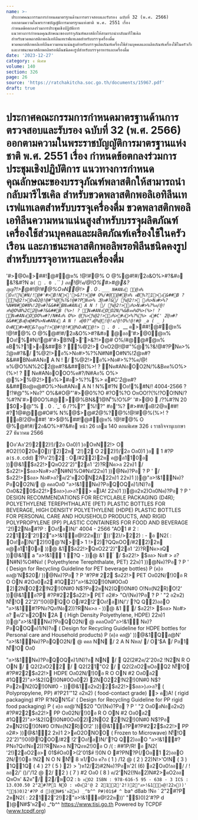 ```yaml
---
name: >-
  ประกาศคณะกรรมการกำหนดมาตรฐานด้านการตรวจสอบและรับรอง ฉบับที่ 32 (พ.ศ. 2566)
  ออกตามความในพระราชบัญญัติการมาตรฐานแห่งชาติ พ.ศ. 2551 เรื่อง
  กำหนดข้อตกลงร่วมการประชุมเชิงปฏิบัติการ
  แนวทางการกำหนดคุณลักษณะของบรรจุภัณฑ์พลาสติกให้สามารถนำกลับมารีไซเคิล
  สำหรับขวดพลาสติกพอลิเอทิลีนเทเรฟแทเลตสำหรับบรรจุเครื่องดื่ม
  ขวดพลาสติกพอลิเอทิลีนความหนาแน่นสูงสำหรับบรรจุผลิตภัณฑ์เครื่องใช้ส่วนบุคคลและผลิตภัณฑ์เครื่องใช้ในครัวเรือน
  และภาชนะพลาสติกพอลิพรอพิลีนชนิดคงรูปสำหรับบรรจุอาหารและเครื่องดื่ม
date: '2023-12-27'
category: ง พิเศษ
volume: 140
section: 326
page: 26
source: 'https://ratchakitcha.soc.go.th/documents/15967.pdf'
draft: true
---
```


# ประกาศคณะกรรมการกำหนดมาตรฐานด้านการตรวจสอบและรับรอง ฉบับที่ 32 (พ.ศ. 2566) ออกตามความในพระราชบัญญัติการมาตรฐานแห่งชาติ พ.ศ. 2551 เรื่อง กำหนดข้อตกลงร่วมการประชุมเชิงปฏิบัติการ แนวทางการกำหนดคุณลักษณะของบรรจุภัณฑ์พลาสติกให้สามารถนำกลับมารีไซเคิล สำหรับขวดพลาสติกพอลิเอทิลีนเทเรฟแทเลตสำหรับบรรจุเครื่องดื่ม ขวดพลาสติกพอลิเอทิลีนความหนาแน่นสูงสำหรับบรรจุผลิตภัณฑ์เครื่องใช้ส่วนบุคคลและผลิตภัณฑ์เครื่องใช้ในครัวเรือน และภาชนะพลาสติกพอลิพรอพิลีนชนิดคงรูปสำหรับบรรจุอาหารและเครื่องดื่ม

'#>@0ค>##!@#ํ@ห% !@!#@% O @%@#!#/2อ&O%>#?&#อ &?&#?N a` (  . 0 . `_`` ) ออ!@!ค/@!O%#>#@&?ญญ?!>@#!@!#@%OหN@!>  . 0 . `___ N#ANอ ํ@ห% Oอ!%#N/!@#'#>B!N>'>&?!>@# O%/#@@#ํ@ห% คB%?1>อ&##B ? ์%@2!>OหO2@!@#"%ํ@%?&!@#?PNค>% 2ํ@ห#?&/ %@2!> อ%>Nอ#>%?%N#N#O#N%!2ํ@ห#?&&##BNค#ANอ A N ! / %@2!>อ%>Nอ#>%?%ค/@!ห%@O%N%2C2ํ@ห#?&&##B (%>! ? ์Nค#ANอOO2N/%&Bคค%O%>(%>! ? ์Nค#ANอOOO%ค#?/N#Aอ% O%> @%>%@2!>อ%>#อ>%?%%> ค#C' 2ํ@ห#?&&##Bอ@ห@#O%>Nค#ANอ A N ! อ@0?"อํ@%@!@!ค/@!O%!@!#@ _a ( _ ) OหN#>#@&?ญญ?!>@#!@!#@%OหN@!>  . 0 . `___ ค>##!@#ํ@ห% !@!#@% O @%@#!#/2อ&O%>#?&#อ @ออ'#>@0ํ@ห% Oอ!%#N/!@#'#>B!N>'>&?!>@# O%/#@@#ํ@ห% คB%?1>อ&##B ? ์%@2!> OหO2@!@#"%ํ@%?&!@#?PNค>% 2ํ@ห#?&/ %@2!>อ%>Nอ#>%?%N#N#O#N%!2ํ@ห#?&&##BNค#ANอ A N ! / %@2!>อ%>Nอ#>%?%ค/@!ห%@O%N%2C2ํ@ห#?&&##B(%>! ? ์Nค#ANอOO2N/%&Bคค%O%>(%>! ? ์ Nค#ANอOOO%ค#?/N#Aอ% O%> @%>%@2!>อ%>#อ>%?%%> ค#C'2ํ@ห#?&&##Bอ@ห@#O%>Nค#ANอ A N ! N%#?N Oอ!%#N/! 4004-2566 ? !?#@"%>Nอ?" O%&#O@"'#>@0%?O #?O%?O OหOO!?(%!?OO!NN/?%#?N'#>@0O%#@>@%BN&1@N'็%!O%P' '#>@0  /?%#?N 20 $0>@"%  . 0 . `_` 6 /?%?" %!?" #อ'%? #>##/อB!2@ห##! #?1@#@@#O#% N%@$>@#2ํ@%?@%!@!#@%(%>! ? ์อB!2@ห##! '#>$@%##!@#ํ@ห% !@!#@% O @%@#!#/2อ&O%>#?&#อ หน้า 26 เลม 140 ตอนพิเศษ 326 ง ราชกิจจานุเบกษา 27 ธันวาคม 2566

Oอ'Aล'2!)22)!)/2อ Oล0)1 )อOหN2!> O #O2(!)020ค0))'2)2ห '2!)2 O 22)!)/2อ Oล0)1 )อ  1 #?P a` ($.0. `cdd) ?Pอ'2!)2 : O/#22)2ห ค@ล110อ ))@&1์$ล22!>QหO22'2)"2ล1 '2)?RNค>ล 22ห)1 / $ล22!>$อล>Nอ#>ล?N#N)%O#Nล!22ห)1 ))@Nค)?Pอ ? P ' / $ล22!>$อล> Nอ#>ล?ค/2'ห2ON2A22ห)1 22ห)1 ))@"ล>!&1์Nค)?PอQO2N/ @ คคลOล0 "ล>!&1์Nค)?PอQOQค)1/N)?อ Oล0&20$ล22!>$อล>$)อ$>ล?> ค)A! 22ห)1 ))@อ2ห2)Oล0Nค)?Pอ ? P ' DESIGN RECOMMENDATIONS FOR RECYCLABLE PACKAGING (D4R); POLYETHYLENE TEREPHTHALATE (PET) PLASTIC BOTTLES FOR BEVERAGE, HIGH DENSITY POLYETHYLENE (HDPE) PLASTIC BOTTLES FOR PERSONAL CARE AND HOUSEHOLD PRODUCTS, AND RIGID POLYPROPYLENE (PP) PLASTIC CONTAINERS FOR FOOD AND BEVERAGE '2!)2Nล#?P : Oอ!ล)N/' 4004 - 2566 "AO1 # 2 : 2212'2!)2"ล>!&1์อ@!22ห))' ))'2)/>22) : - อ N2( : Oอ!ล)N/'2)!)0@'N>!> 1 !>2)?QQหOO/#22)2ห ค@ล110อ ))@ &1์$ล22!>QหO22'2)"2ล1 '2)?RNค>ลQ ))@&1์ a "ล>!&1์ 1 ?Q - ))@ &1  ์ / $ล22!> $อล> Nอ# > ล? N#N)%O#Nล! ( Polyethylene Terephthalate, PET) 22ห)1 ))@Nค)?Pอ ? P ' ( Design for Recycling Guideline for PET beverage bottles) P (ค)อ คล@'N$20/ ))@Nค)?Pอ ? P '#?P# 22 $ล22!> PET Oล02N/!)0อ R O ON #2Oล0ล2 #1Q2)"ล>!&2(Q!)0N#0Oล0 2)2NO22!N2!)0N#0 N$?Pอ2หN2(Q!)0N#0 O!Nอ(N2R)O!2' ))@&1์อ?P #?P#22$ล22!> PET อ2#> "O/(Nค)?Pอ ? P ' "2 อ2ห2) N!็!O 22'2)"!)0(@!์QO O/#2!2'Oอ!ล)N/'/ ?Q Q2)ออO "ล>!&1์#?PNอ?Qอ!Nอ2))?RNค>ล - ))@ &1 ์ / $ล22!> $อล> Nอ#> ล? ค/2'ห2ON 2A  ( High Density Polyethylene, HDPE) 22ห)1 ))@"ล>!&1์Nค)?PอQO2N/ @ คคลOล0"ล>!&1์ Nค)?PอQOQค)1/N)?อ ( Design for Recycling Guideline for HDPE bottles for Personal care and Household products) P (ค)อ คล@' ))@&1์Qล@N' "ล>!&1์Nค)?PอQO2N/ @ คคล NN / 2 A N Nหล/ / O'$A / Pล1 N!็!O Oล0

"ล>!&1์Nค)?PอQOQค)1/N)?อ NN /  Q2(2#2ค/2'20อ2 !N2N R O ON /  Q2(2ลO22 /  Q2(21"O2 /  Q2(2ลO2หOอQ2 N!็!O #?P#22$ล22!> HDPE Oล02N/!)0อ R O ON #2 Oล0ล2 #1Q2)"ล>!&2(Q!)0N#0Oล02) 2NO22!N2!)0N#0 N$?Pอ2หN2(Q!)0N#0 - ))@&1์อ2ห2)2$ล22!>$อล>$)อ$>ล? ( Polypropylene, PP) #?P21'"12 อ2ห2) ( food-contact grade) > ค)A! ( rigid packaging) #?P R'NQN%ิล์' ( Design for Recycling Guideline for PP rigid food packaging) P ( ค)อ คล@'N$20 "O/(Nค)?Pอ ? P ' "2 Oล0ลNออ2ห2) #?P#22$ล22!> PP Oล02N/!)0อ R O ON #2 Oล0ล2 #1Q2)"ล>!&2(Q!)0N#0Oล02)2NO2 2!N2!)0N#0 N$?Pอ 2หN2(Q!)0N#0 O!Nอ(N2R)O!2' ))@&1์อ?P#?P#22$ล22!> PP อ2#> ))@&1์2 2ห)1 2>คO2ONOO ( Frozen to Microwave) N!็!O 22'2)"!)0(@!์QOO/#2 !2'Oอ!ล)N/'?Q Q2)ออO "ล>!&1์#?PNอ?Qอ!Nอ2))?RNค>ล N?Qอห2!)0อ O /( : ##1P/R! อ N2( '2!)2อO2อ> 01$#์Oล0>(2'01$#์ !)0N O #?PN?P(/Oอ1 2)ออO 2N/!)0อ !N2 N O N N!็ 8 ห1/Oอ ค?อ ( 1 ) /12 @ ( 2 ) 22)N!>'O!N ( 3 ) 1Q1Q ( 4 ) 2? ( 5 ) 2)$>'$์)ห12/2)#2Nค)?Pอห'2( (6) ล2Oล0!ลอ/ / !ลอ2/' ()/'/12 @ 2/ 2 ) ( 7 ) #2 Oล0 ( 8 ) ค/2'N2(!Nอ2)N#2>คO2ออ QหOห' &2ค"/ 2/หO2 : `b หO2 ISBN : 978-616-5 95 - 638 - 3 ICS : 13.030.50 2"2#?P1 NO : หOอ2'@ 2 212'2!)2"ล>!&1์อ@!22ห))' "$)0)2'#?P d )@N#$'ห2ค) _^b^^ P#)01$#์ ^ `ba^ d8ab !Nอ ` 2"2#?P 2หN2( : 2212'2!)2"ล>!&1์อ@!22ห))' "$)0)2'#?P d )@N#$'ห2ค) _^b^^ https://www.tisi.go.th Powered by TCPDF (www.tcpdf.org)
